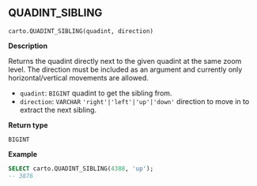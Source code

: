 ## QUADINT_SIBLING

```sql:signature
carto.QUADINT_SIBLING(quadint, direction)
```

**Description**

Returns the quadint directly next to the given quadint at the same zoom level. The direction must be included as an argument and currently only horizontal/vertical movements are allowed.

* `quadint`: `BIGINT` quadint to get the sibling from.
* `direction`: `VARCHAR` <code>'right'|'left'|'up'|'down'</code> direction to move in to extract the next sibling.

**Return type**

`BIGINT`

**Example**

```sql
SELECT carto.QUADINT_SIBLING(4388, 'up');
-- 3876
```
